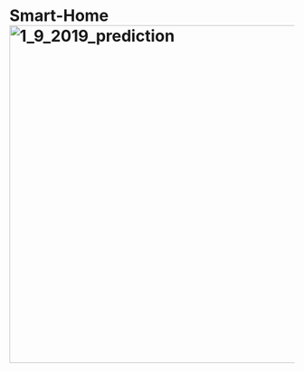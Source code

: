 # Smart-Home<img width="597" alt="1_9_2019_prediction" src="https://github.com/zahraziran/Smart-Home/assets/33282936/7bd6f1d2-2af6-447a-9867-c25f47604929">

